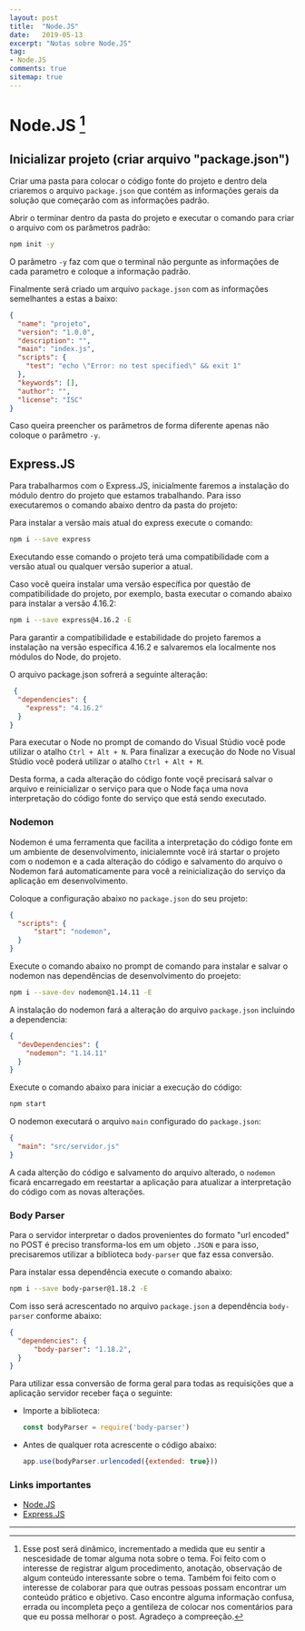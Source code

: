 ```yaml
---
layout: post
title:  "Node.JS"
date:   2019-05-13
excerpt: "Notas sobre Node.JS"
tag:
- Node.JS 
comments: true
sitemap: true
---
```


# Node.JS [^bignote]

## Inicializar projeto (criar arquivo "package.json")

Criar uma pasta para colocar o código fonte do projeto e dentro dela criaremos o arquivo `package.json` que contém as informações gerais da solução que começarão com as informações padrão.

Abrir o terminar dentro da pasta do projeto e executar o comando para criar o arquivo com os parâmetros padrão:
``` bash
npm init -y
```
O parâmetro `-y` faz com que o terminal não pergunte as informações de cada parametro e coloque a informação padrão.

Finalmente será criado um arquivo `package.json` com as informações semelhantes a estas a baixo:
```JSON
{
  "name": "projeto",
  "version": "1.0.0",
  "description": "",
  "main": "index.js",
  "scripts": {
    "test": "echo \"Error: no test specified\" && exit 1"
  },
  "keywords": [],
  "author": "",
  "license": "ISC"
}
```

Caso queira preencher os parâmetros de forma diferente apenas não coloque o parâmetro `-y`.

## Express.JS

Para trabalharmos com o Express.JS, inicialmente faremos a instalação do módulo dentro do projeto que estamos trabalhando.
Para isso executaremos o comando abaixo dentro da pasta do projeto:

Para instalar a versão mais atual do express execute o comando:
``` BASH
npm i --save express
```
Executando esse comando o projeto terá uma compatibilidade com a versão atual ou qualquer versão superior a atual.

Caso você queira instalar uma versão específica por questão de compatibilidade do projeto, por exemplo, basta executar o comando abaixo para instalar a versão 4.16.2:

``` BASH
npm i --save express@4.16.2 -E
```
Para garantir a compatibilidade e estabilidade do projeto faremos a instalação na versão específica 4.16.2 e salvaremos ela localmente nos módulos do Node, do projeto.  

O arquivo package.json sofrerá a seguinte alteração:

``` json
 {
  "dependencies": {
    "express": "4.16.2"
  }
}
```

Para executar o Node no prompt de comando do Visual Stúdio você pode utilizar o atalho `Ctrl + Alt + N`.
Para finalizar a execução do Node no Visual Stúdio você poderá utilizar o atalho `Ctrl + Alt + M`.

Desta forma, a cada alteração do código fonte voçê precisará salvar o arquivo e reinicializar o serviço para que o Node faça uma nova interpretação do código fonte do serviço que está sendo executado.

### Nodemon

Nodemon é uma ferramenta que facilita a interpretação do código fonte em um ambiente de desenvolvimento, inicialemnte você irá startar o projeto com o nodemon e a cada alteração do código e salvamento do arquivo o Nodemon fará automaticamente para você a reinicialização do serviço da aplicação em desenvolvimento.

Coloque a configuração abaixo no `package.json` do seu projeto:

``` json
{
  "scripts": {
      "start": "nodemon",
  }
}
```

Execute o comando abaixo no prompt de comando para instalar e salvar o nodemon nas dependências de desenvolvimento do proejeto:
``` bash
npm i --save-dev nodemon@1.14.11 -E
```

A instalação do nodemon fará a alteração do arquivo `package.json` incluindo a dependencia:

``` json
{
  "devDependencies": {
    "nodemon": "1.14.11"
  }
}
```

Execute o comando abaixo para iniciar a execução do código:
``` bash
npm start
```
O nodemon executará o arquivo `main` configurado do `package.json`:

``` json
{
  "main": "src/servidor.js"
}
```

A cada alterção do código e salvamento do arquivo alterado, o `nodemon` ficará encarregado em reestartar a aplicação para atualizar a interpretação do código com as novas alterações.

### Body Parser

Para o servidor interpretar o dados provenientes do formato "url encoded" no POST é preciso transforma-los em um objeto `.JSON` e para isso, precisaremos utilizar a biblioteca `body-parser` que faz essa conversão.

Para instalar essa dependência execute o comando abaixo:

``` bash
npm i --save body-parser@1.18.2 -E
```

Com isso será acrescentado no arquivo `package.json` a dependência `body-parser` conforme abaixo:

``` json
{
  "dependencies": {
      "body-parser": "1.18.2",
  }
}
```

Para utilizar essa conversão de forma geral para todas as requisições que a aplicação servidor receber faça o seguinte:

- Importe a biblioteca:

  ``` javascript
  const bodyParser = require('body-parser')
  ```

- Antes de qualquer rota acrescente o código abaixo:
  
  ``` javascript
  app.use(bodyParser.urlencoded({extended: true}))
  ```

### Links importantes

- [Node.JS](https://nodejs.org)
- [Express.JS](https://expressjs.com/pt-br/)

---

[^bignote]: Esse post será dinâmico, incrementado a medida que eu sentir a nescesidade de tomar alguma nota sobre o tema. Foi feito com o interesse de registrar algum procedimento, anotação, observação de algum conteúdo interessante sobre o tema. Também foi feito com o interesse de colaborar para que outras pessoas possam encontrar um conteúdo prático e objetivo. Caso encontre alguma informação confusa, errada ou incompleta peço a gentileza de colocar nos comentários para que eu possa melhorar o post. Agradeço a compreeção.